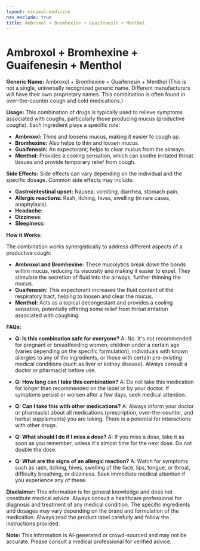 ```yaml
---
layout: minimal-medicine
nav_exclude: true
title: Ambroxol + Bromhexine + Guaifenesin + Menthol
---
```


# Ambroxol + Bromhexine + Guaifenesin + Menthol

**Generic Name:**  Ambroxol + Bromhexine + Guaifenesin + Menthol (This is not a single, universally recognized generic name.  Different manufacturers will have their own proprietary names. This combination is often found in over-the-counter cough and cold medications.)


**Usage:** This combination of drugs is typically used to relieve symptoms associated with coughs, particularly those producing mucus (productive coughs).  Each ingredient plays a specific role:

* **Ambroxol:**  Thins and loosens mucus, making it easier to cough up.
* **Bromhexine:**  Also helps to thin and loosen mucus.
* **Guaifenesin:** An expectorant; helps to clear mucus from the airways.
* **Menthol:**  Provides a cooling sensation, which can soothe irritated throat tissues and provide temporary relief from cough.


**Side Effects:**  Side effects can vary depending on the individual and the specific dosage.  Common side effects may include:

* **Gastrointestinal upset:** Nausea, vomiting, diarrhea, stomach pain.
* **Allergic reactions:** Rash, itching, hives, swelling (in rare cases, anaphylaxis).
* **Headache:**
* **Dizziness:**
* **Sleepiness:**


**How it Works:**

The combination works synergistically to address different aspects of a productive cough:

* **Ambroxol and Bromhexine:** These mucolytics break down the bonds within mucus, reducing its viscosity and making it easier to expel. They stimulate the secretion of fluid into the airways, further thinning the mucus.
* **Guaifenesin:** This expectorant increases the fluid content of the respiratory tract, helping to loosen and clear the mucus.
* **Menthol:**  Acts as a topical decongestant and provides a cooling sensation, potentially offering some relief from throat irritation associated with coughing.


**FAQs:**

* **Q:  Is this combination safe for everyone?** A: No. It's not recommended for pregnant or breastfeeding women, children under a certain age (varies depending on the specific formulation), individuals with known allergies to any of the ingredients, or those with certain pre-existing medical conditions (such as liver or kidney disease).  Always consult a doctor or pharmacist before use.

* **Q: How long can I take this combination?** A:  Do not take this medication for longer than recommended on the label or by your doctor.  If symptoms persist or worsen after a few days, seek medical attention.

* **Q: Can I take this with other medications?** A:  Always inform your doctor or pharmacist about all medications (prescription, over-the-counter, and herbal supplements) you are taking.  There is a potential for interactions with other drugs.

* **Q: What should I do if I miss a dose?** A:  If you miss a dose, take it as soon as you remember, unless it's almost time for the next dose. Do not double the dose.

* **Q: What are the signs of an allergic reaction?** A: Watch for symptoms such as rash, itching, hives, swelling of the face, lips, tongue, or throat, difficulty breathing, or dizziness. Seek immediate medical attention if you experience any of these.


**Disclaimer:** This information is for general knowledge and does not constitute medical advice. Always consult a healthcare professional for diagnosis and treatment of any medical condition.  The specific ingredients and dosages may vary depending on the brand and formulation of the medication.  Always read the product label carefully and follow the instructions provided.


**Note:** This information is AI-generated or crowd-sourced and may not be accurate. Please consult a medical professional for verified advice.
